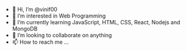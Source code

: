 - 👋 Hi, I’m @vinif00
- 👀 I’m interested in Web Programming
- 🌱 I’m currently learning JavaScript, HTML, CSS, React, Nodejs and MongoDB
- 💞️ I’m looking to collaborate on anything
- 📫 How to reach me ...

<!---
Vinitesa/Vinitesa is a ✨ special ✨ repository because its `README.md` (this file) appears on your GitHub profile.
You can click the Preview link to take a look at your changes.
--->
